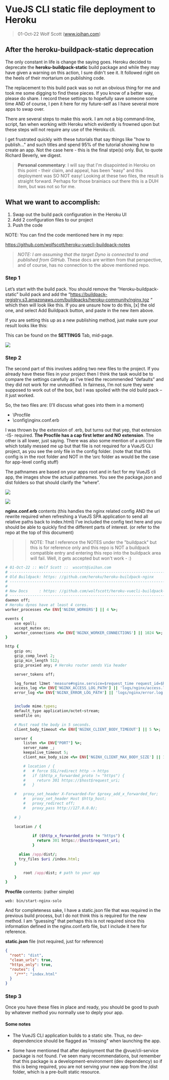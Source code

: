 # VueJS CLI static file deployment to Heroku 

> 01-Oct-22 Wolf Scott  (www.ioihan.com)

## After the heroku-buildpack-static deprecation

The only constant in life is change the saying goes. Heroku decided to deprecate the **heroku-buildpack-static** build package and while they may have given a warning on this action, I sure didn't see it. It followed right on the heels of their mortarium on publishing code.

The replacement to this build pack was so not an obvious thing for me and took me some digging to find these pieces. If you know of a better way, please do share. I record these settings to hopefully save someone some time AND of course, I pen it here for my future-self as I have several more apps to swap over.

There are several steps to make this work. I am not a big command-line, script, fan when working with Heroku which evidently is frowned upon but these steps will not require any use of the Heroku cli.

I get frustrated quickly with these tutorials that say things like "how to publish..." and such titles and spend 95% of the tutorial showing how to create an app. Not the case here - this is the final stpe(s) only. But, to quote Richard Beverly, we digest.

> **Personal commentary**:  I will say that I'm disapointed in Heroku on this point - their claim, and appeal, has been "easy" and this deployment was SO NOT easy!  Looking at these two files, the result is straight forward.  Perhaps for those brainiacs out there this is a DUH item, but was not so for me.

## What we want to accomplish:

1. Swap out the build pack configuration in the Heroku UI
1. Add 2 configuration files to our project
1. Push the code

NOTE: You can find the code mentioned here in my repo:  

<https://github.com/wolfscott/heroku-vuecli-buildpack-notes>

> *NOTE: I am assuming that the target Dyno is connected to and published from GitHub*. These docs are written from that perspective, and of course, has no connection to the above mentioned repo. 

### Step 1

Let’s start with the build pack.  You should remove the “Heroku-buildpack-static” build pack and add the “https://buildpack-registry.s3.amazonaws.com/buildpacks/heroku-community/nginx.tgz “ which then will look like this.  If you are unsure how to do this, [x] the old one, and select Add Buildpack button, and paste in the new item above.

If you are setting this up as a new publishing method, just make sure your result looks like this:

This can be found on the **SETTINGS** Tab, mid-page.

![](docs/Aspose.Words.bf36cf5d-c41a-47ee-9fba-9fd0907918a0.001.png)

### Step 2

The second part of this involves adding two new files to the project.  If you already have these files in your project then I think the task would be to compare the settings carefully as I’ve tried the recommended “defaults” and they did not work for me unmodified.  In fairness, I’m not sure they were supposed to work out of the box, but I was spoiled with the old build pack – it just worked.  

So, the two files are:  (I’ll discuss what goes into them in a moment)

- \Procfile
- \config\nginx.conf.erb

I was thrown by the extension of .erb, but turns out that yep, that extension -IS- required.  **The Procfile has a cap first letter and NO extension**. The other is all lower, just saying.   There was also some mention of a unicorn file which totally messed me up but that file is not required for a VueJS CLI project, as you see the only file in the config folder. (note that that this config is in the root folder and NOT in the \src folder as would be the case for app-level config stuff) 

The pathnames are based on your apps root and in fact for my VueJS cli app, the images show the actual pathnames. You see the package.json and dist folders so that should clarify the “where”. 

![](docs/Aspose.Words.bf36cf5d-c41a-47ee-9fba-9fd0907918a0.002.png)

![](docs/Aspose.Words.bf36cf5d-c41a-47ee-9fba-9fd0907918a0.003.png)

**nginx.conf.erb** contents (this handles the nginx related config AND the url rewrite required when refreshing a VueJS SPA application to send all relative paths back to index.html)   I’ve included the config text here and you should be able to quickly find the different parts of interest. (or refer to the repo at the top of this document)

>>NOTE: That I reference the NOTES under the "buildpack" but this is for reference only and this repo is NOT a buildpack compatible entry and entering this repo into the buildpack area will fail. Well, it gets accepted but won't work - :)

``` rb
# 01-Oct-22 :: Wolf Scott ::  wscott@ioihan.com
# -------------------------------------------------------------------------------
# Old Buildpack: https: //github.com/heroku/heroku-buildpack-nginx
# -------------------------------------------------------------------------------
#
# New Docs     : https: //github.com/wolfscott/heroku-vuecli-buildpack-notes
# -------------------------------------------------------------------------------
daemon off;
# Heroku dynos have at least 4 cores.
worker_processes <%= ENV['NGINX_WORKERS'] || 4 %>;

events {
	use epoll;
	accept_mutex on;
	worker_connections <%= ENV['NGINX_WORKER_CONNECTIONS'] || 1024 %>;
}

http {
	gzip on;
	gzip_comp_level 2;
	gzip_min_length 512;
	gzip_proxied any; # Heroku router sends Via header

	server_tokens off;

	log_format l2met 'measure#nginx.service=$request_time request_id=$http_x_request_id';
	access_log <%= ENV['NGINX_ACCESS_LOG_PATH'] || 'logs/nginx/access.log' %> l2met;
	error_log <%= ENV['NGINX_ERROR_LOG_PATH'] || 'logs/nginx/error.log' %>;


	include mime.types;
	default_type application/octet-stream; 
	sendfile on; 

	# Must read the body in 5 seconds.
	client_body_timeout <%= ENV['NGINX_CLIENT_BODY_TIMEOUT'] || 5 %>;

	server {
		listen <%= ENV["PORT"] %>;
		server_name _;
		keepalive_timeout 5;
		client_max_body_size <%= ENV['NGINX_CLIENT_MAX_BODY_SIZE'] || 1 %>M;

		# location / {
		# 	# force SSL/redirect http -> https
		# 	if ($http_x_forwarded_proto != "https") {
		# 	  return 301 https://$host$request_uri;
		# 	}

    #   proxy_set_header X-Forwarded-For $proxy_add_x_forwarded_for;
		# 	proxy_set_header Host $http_host;
		# 	proxy_redirect off;
		# 	proxy_pass http://127.0.0.0/;
      
    # }
    
    location / {

			if ($http_x_forwarded_proto != "https") {
			  return 301 https://$host$request_uri;
			}

      alias /app/dist/;
      try_files $uri /index.html;
    }

		root /app/dist; # path to your app
	}
}


```


**Procfile** contents:  (rather simple)

``` text
web: bin/start-nginx-solo
```

And for completeness sake, I have a static.json file that was required in the previous build process, but I do not think this is required for the new method.  I am “guessing” that perhaps this is not required since this information defined in the nginx.conf.erb file, but I include it here for reference.

**static.json** file (not required, just for reference)
``` json
{
  "root": "dist",
  "clean_urls": true,
  "https_only": true,
  "routes": {
    "/**": "index.html"
  }
}
```

### Step 3

Once you have these files in place and ready, you should be good to push by whatever method you normally use to deply your app.

#### Some notes

- The VueJS CLI application builds to a static site.  Thus, no dev-dependencice should be flagged as "missing" when launching the app.

- Some have mentioned that after deployment that the @vue/cli-service package is not found. I've seen many recommendations, but remember that this package is a development-environment (dev dependency) so if this is being required, you are not serving your new app from the /dist folder, which is a pre-built static resource.



